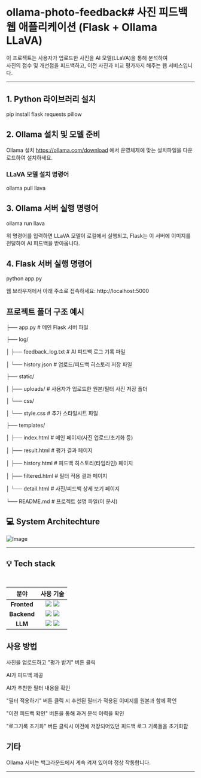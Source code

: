 # ollama-photo-feedback# 사진 피드백 웹 애플리케이션 (Flask + Ollama LLaVA)

이 프로젝트는 사용자가 업로드한 사진을 AI 모델(LLaVA)을 통해 분석하여  
사진의 점수 및 개선점을 피드백하고, 이전 사진과 비교 평가까지 해주는 웹 서비스입니다.

---

## 1. Python 라이브러리 설치

pip install flask requests pillow

## 2. Ollama 설치 및 모델 준비

Ollama 설치
https://ollama.com/download 에서 운영체제에 맞는 설치파일을 다운로드하여 설치하세요.

### LLaVA 모델 설치 명령어

ollama pull llava


## 3. Ollama 서버 실행 명령어

ollama run llava

위 명령어를 입력하면 LLaVA 모델이 로컬에서 실행되고,
Flask는 이 서버에 이미지를 전달하여 AI 피드백을 받아옵니다.

## 4. Flask 서버 실행 명령어

python app.py

웹 브라우저에서 아래 주소로 접속하세요:
http://localhost:5000

## 프로젝트 폴더 구조 예시

├── app.py # 메인 Flask 서버 파일

├── log/

│ ├── feedback_log.txt # AI 피드백 로그 기록 파일

│ └── history.json # 업로드/피드백 히스토리 저장 파일

├── static/

│ ├── uploads/ # 사용자가 업로드한 원본/필터 사진 저장 폴더

│ └── css/

│ └── style.css # 추가 스타일시트 파일

├── templates/

│ ├── index.html # 메인 페이지(사진 업로드/초기화 등)

│ ├── result.html # 평가 결과 페이지

│ ├── history.html # 피드백 히스토리(타임라인) 페이지

│ ├── filtered.html # 필터 적용 결과 페이지

│ └── detail.html # 사진/피드백 상세 보기 페이지

└── README.md # 프로젝트 설명 파일(이 문서)

## 💻 System Architechture
![Image](https://github.com/user-attachments/assets/a564b370-75d7-4fcb-9fa7-10b75852c2d6)

---

## 💡 Tech stack 
<br>
<div align =center>

분야| 사용 기술|
:--------:|:------------------------------:|
**Fronted** | <img src="https://img.shields.io/badge/HTML5-E34F26?style=for-the-badge&logo=html5&logoColor=white"> <img src="https://img.shields.io/badge/CSS3-1572B6?style=for-the-badge&logo=css3&logoColor=white">
**Backend** | <img src="https://img.shields.io/badge/Flask-000000?style=for-the-badge&logo=flask&logoColor=white"> <img src="https://img.shields.io/badge/Pillow-3693F3?style=for-the-badge&logo=python&logoColor=white">
**LLM** | <img src="https://img.shields.io/badge/Ollama-000000?style=for-the-badge&logo=llama&logoColor=white"> <img src="https://img.shields.io/badge/LLaVA-FF6F00?style=for-the-badge&logo=OpenAI&logoColor=white">
</div>

## 사용 방법 

사진을 업로드하고 "평가 받기" 버튼 클릭

AI가 피드백 제공

AI가 추천한 필터 내용을 확인

"필터 적용하기" 버튼 클릭 시 추천된 필터가 적용된 이미지를 원본과 함께 확인

"이전 피드백 확인" 버튼을 통해 과거 분석 이력을 확인

"로그기록 초기화" 버튼 클릭시 이전에 저장되어있던 피드백 로그 기록들을 초기화함

## 기타

Ollama 서버는 백그라운드에서 계속 켜져 있어야 정상 작동합니다.

---
